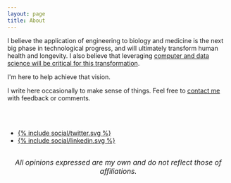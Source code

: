 ```yaml
---
layout: page
title: About
---
```


I believe the application of engineering to biology and medicine is the next big phase in technological progress, and will ultimately transform human health and longevity. I also believe that leveraging [computer and data science will be critical for this transformation](https://a16z.com/2017/06/21/jorge-conde-bio-fund/).

I'm here to help achieve that vision.

I write here occasionally to make sense of things. Feel free to [contact me](mailto:tfarrell01@gmail.com) with feedback or comments.

<br>
<br>

<div class="sharebuttons">
    <ul>
        <li>
            <a href="https://twitter.com/tfarrell01">
                {% include social/twitter.svg %}
            </a>
        </li>
        <li>
          <a href="https://www.linkedin.com/in/tfarrell01">
            {% include social/linkedin.svg %}
          </a>
        </li>
    </ul>
</div>

<br>

<div style="text-align: center;">
  <span style="font-size:12pt"><i>All opinions expressed are my own and do not reflect those of affiliations.</i></span>
</div>
